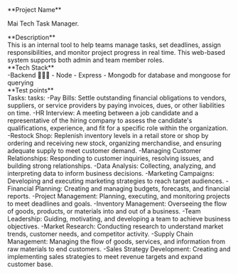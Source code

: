 <div>**Project Name**</div>

Mai Tech Task Manager.

<div>**Description**</div>
This is an internal tool to help teams manage tasks, set deadlines, assign
responsibilities, and monitor project progress in real time. This web-based system supports both admin
and team member roles.

<div>**Tech Stack**</div>
-Backend 👨🏾‍💻
    - Node
    - Express
    - Mongodb for database and mongoose for querying

<!-- **Prerequisites**


2. Backend Setup: Step-by-step instructions for setting up the backend, including:
    - Installing dependencies
    - Configuring environment variables
    - Starting the server
3. Frontend Setup: Step-by-step instructions for setting up the frontend, including:
    - Installing dependencies
    - Configuring environment variables
    - Starting the development server
1. API Endpoints: Documentation for API endpoints, including request and response formats.
2. Frontend Features: Overview of frontend features and how to use them.
1. Database Schema: Description of the database schema, including tables and relationships.
2. Security Measures: Overview of security measures implemented in the project.
3. Testing: Information on how to run tests and ensure the project is working correctly.
4. Deployment: Instructions on how to deploy the project to a production environment. -->


<div>**Test points**</div>
Tasks:
tasks:
-Pay Bills: Settle outstanding financial obligations to vendors, suppliers, or service providers by paying invoices, dues, or other liabilities on time.
-HR Interview: A meeting between a job candidate and a representative of the hiring company to assess the candidate's qualifications, experience, and fit for a specific role within the organization.
-Restock Shop: Replenish inventory levels in a retail store or shop by ordering and receiving new stock, organizing merchandise, and ensuring adequate supply to meet customer demand.
-Managing Customer Relationships: Responding to customer inquiries, resolving issues, and building strong relationships.
-Data Analysis: Collecting, analyzing, and interpreting data to inform business decisions.
-Marketing Campaigns: Developing and executing marketing strategies to reach target audiences.
-Financial Planning: Creating and managing budgets, forecasts, and financial reports.
-Project Management: Planning, executing, and monitoring projects to meet deadlines and goals.
-Inventory Management: Overseeing the flow of goods, products, or materials into and out of a business.
-Team Leadership: Guiding, motivating, and developing a team to achieve business objectives.
-Market Research: Conducting research to understand market trends, customer needs, and competitor activity.
-Supply Chain Management: Managing the flow of goods, services, and information from raw materials to end customers.
-Sales Strategy Development: Creating and implementing sales strategies to meet revenue targets and expand customer base.


